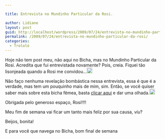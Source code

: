 ```yaml
---

title: Entrevista no Mundinho Particular da Rosi.

author: Lidiane
layout: post
guid: http://localhost/wordpress/2009/07/24/entrevista-no-mundinho-particular-da-rosi/
permalink: /2009/07/24/entrevista-no-mundinho-particular-da-rosi/
categories:
  - Trololó
---
```

Hoje não tem post meu, não aqui no Bicha, mas no Mundinho Particular da Rosi. Acredita que fui entrevistada novamente? Pois, creia. Fiquei tão lisonjeada quando a Rosi me convidou…[<img title="EmoticonShy" style="display:inline;" height="18" alt="EmoticonShy" src="http://www.trololodemulher.com.br/blog/wp-content/uploads/2009/07/emoticonshy_thumb2.gif" width="18" />](http://www.trololodemulher.com.br/blog/wp-content/uploads/2009/07/emoticonshy2.gif) 

Não faço nenhuma revelação bombástica nessa entrevista, essa é que é a verdade, mas tem um pouquinho mais de mim, sim. Então, se você quiser saber mais sobre esta bicha fêmea, basta [clicar aqui](http://mundinhodarosi.blogspot.com/2009/07/simpatia-em-pessoa.html)  e dar uma olhada.[<img title="EmoticonWink" style="display:inline;" height="18" alt="EmoticonWink" src="http://www.trololodemulher.com.br/blog/wp-content/uploads/2009/07/emoticonwink_thumb18.gif" width="18" />](http://www.trololodemulher.com.br/blog/wp-content/uploads/2009/07/emoticonwink18.gif) 

Obrigada pelo generoso espaço, Rosi!!!!

Meu fim de semana vai ficar um tanto mais feliz por sua causa, _viu_?

Beijos, bonita!

E para você que navega no Bicha, bom final de semana![<img title="EmoticonBigSmile" style="display:inline;" height="18" alt="EmoticonBigSmile" src="http://www.trololodemulher.com.br/blog/wp-content/uploads/2009/07/emoticonbigsmile_thumb16.gif" width="18" />](http://www.trololodemulher.com.br/blog/wp-content/uploads/2009/07/emoticonbigsmile16.gif)